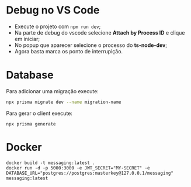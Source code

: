 # Debug no VS Code

- Execute o projeto com `npm run dev`;
- Na parte de debug do vscode selecione **Attach by Process ID** e clique em iniciar;
- No popup que aparecer selecione o processo do **ts-node-dev**;
- Agora basta marca os ponto de interrupição.

# Database

Para adicionar uma migração execute:

```sh
npx prisma migrate dev --name migration-name
```

Para gerar o client execute:
```
npx prisma generate
```

# Docker

```
docker build -t messaging:latest .
docker run -d -p 5000:3000 -e JWT_SECRET="MY-SECRET" -e DATABASE_URL="postgres://postgres:masterkey@127.0.0.1/messaging" messaging:latest
```